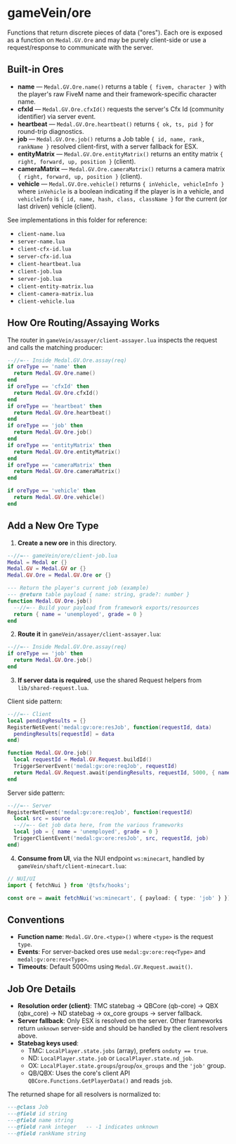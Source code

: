 # gameVein/ore

Functions that return discrete pieces of data ("ores").
Each ore is exposed as a function on `Medal.GV.Ore` and may be purely client-side or use a request/response
to communicate with the server.

## Built-in Ores

- __name__ — `Medal.GV.Ore.name()` returns a table `{ fivem, character }` with the player's raw FiveM name and their framework-specific character name.
- __cfxId__ — `Medal.GV.Ore.cfxId()` requests the server's Cfx Id (community identifier) via server event.
- __heartbeat__ — `Medal.GV.Ore.heartbeat()` returns `{ ok, ts, pid }` for round-trip diagnostics.
- __job__ — `Medal.GV.Ore.job()` returns a Job table `{ id, name, rank, rankName }` resolved client-first, with a server fallback for ESX.
- __entityMatrix__ — `Medal.GV.Ore.entityMatrix()` returns an entity matrix `{ right, forward, up, position }` (client).
- __cameraMatrix__ — `Medal.GV.Ore.cameraMatrix()` returns a camera matrix `{ right, forward, up, position }` (client).
- __vehicle__ — `Medal.GV.Ore.vehicle()` returns `{ inVehicle, vehicleInfo }` where `inVehicle` is a boolean indicating if the player is in a vehicle, and `vehicleInfo` is `{ id, name, hash, class, className }` for the current (or last driven) vehicle (client).

See implementations in this folder for reference:

- `client-name.lua`
- `server-name.lua`
- `client-cfx-id.lua`
- `server-cfx-id.lua`
- `client-heartbeat.lua`
- `client-job.lua`
- `server-job.lua`
- `client-entity-matrix.lua`
- `client-camera-matrix.lua`
- `client-vehicle.lua`

## How Ore Routing/Assaying Works

The router in `gameVein/assayer/client-assayer.lua` inspects the request and calls the matching producer:

```lua
--//=-- Inside Medal.GV.Ore.assay(req)
if oreType == 'name' then
  return Medal.GV.Ore.name()
end
if oreType == 'cfxId' then
  return Medal.GV.Ore.cfxId()
end
if oreType == 'heartbeat' then
  return Medal.GV.Ore.heartbeat()
end
if oreType == 'job' then
  return Medal.GV.Ore.job()
end
if oreType == 'entityMatrix' then
  return Medal.GV.Ore.entityMatrix()
end
if oreType == 'cameraMatrix' then
  return Medal.GV.Ore.cameraMatrix()
end

if oreType == 'vehicle' then
  return Medal.GV.Ore.vehicle()
end
```

## Add a New Ore Type

1) __Create a new ore__ in this directory.

```lua
--//=-- gameVein/ore/client-job.lua
Medal = Medal or {}
Medal.GV = Medal.GV or {}
Medal.GV.Ore = Medal.GV.Ore or {}

--- Return the player's current job (example)
--- @return table payload { name: string, grade?: number }
function Medal.GV.Ore.job()
  --//=-- Build your payload from framework exports/resources
  return { name = 'unemployed', grade = 0 }
end
```

2) __Route it__ in `gameVein/assayer/client-assayer.lua`:

```lua
--//=-- Inside Medal.GV.Ore.assay(req)
if oreType == 'job' then
  return Medal.GV.Ore.job()
end
```

3) __If server data is required__, use the shared Request helpers from `lib/shared-request.lua`.

Client side pattern:

```lua
--//=-- Client
local pendingResults = {}
RegisterNetEvent('medal:gv:ore:resJob', function(requestId, data)
  pendingResults[requestId] = data
end)

function Medal.GV.Ore.job()
  local requestId = Medal.GV.Request.buildId()
  TriggerServerEvent('medal:gv:ore:reqJob', requestId)
  return Medal.GV.Request.await(pendingResults, requestId, 5000, { name = 'unknown' })
end
```

Server side pattern:

```lua
--//=-- Server
RegisterNetEvent('medal:gv:ore:reqJob', function(requestId)
  local src = source
  --//=-- Get job data here, from the various frameworks
  local job = { name = 'unemployed', grade = 0 }
  TriggerClientEvent('medal:gv:ore:resJob', src, requestId, job)
end)
```

4) __Consume from UI__, via the NUI endpoint `ws:minecart`, handled by `gameVein/shaft/client-minecart.lua`:

```ts
// NUI/UI
import { fetchNui } from '@tsfx/hooks';

const ore = await fetchNui('ws:minecart', { payload: { type: 'job' } });
```

## Conventions

- __Function name__: `Medal.GV.Ore.<type>()` where `<type>` is the request `type`.
- __Events__: For server-backed ores use `medal:gv:ore:req<Type>` and `medal:gv:ore:res<Type>`.
- __Timeouts__: Default 5000ms using `Medal.GV.Request.await()`.

## Job Ore Details

- __Resolution order (client)__: TMC statebag → QBCore (qb-core) → QBX (qbx_core) → ND statebag → ox_core groups → server fallback.
- __Server fallback__: Only ESX is resolved on the server. Other frameworks return `unknown` server-side and should be handled by the client resolvers above.
- __Statebag keys used__:
  - TMC: `LocalPlayer.state.jobs` (array), prefers `onduty == true`.
  - ND: `LocalPlayer.state.job` or `LocalPlayer.state.nd_job`.
  - OX: `LocalPlayer.state.groups`/`group`/`ox_groups` and the `'job'` group.
  - QB/QBX: Uses the core's client API `QBCore.Functions.GetPlayerData()` and reads `job`.

The returned shape for all resolvers is normalized to:

```lua
---@class Job
---@field id string
---@field name string
---@field rank integer   -- -1 indicates unknown
---@field rankName string
```
